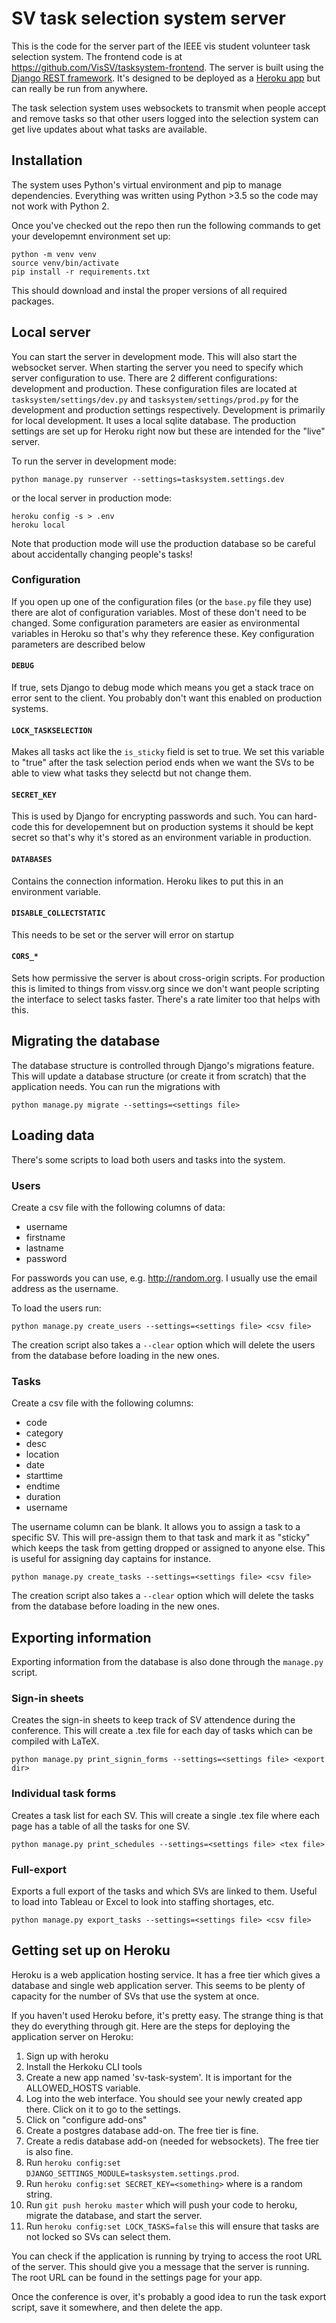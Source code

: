 
# SV task selection system server

This is the code for the server part of the IEEE vis student volunteer task
selection system. The frontend code is at
https://github.com/VisSV/tasksystem-frontend.  The server is built using the
[Django REST framework](http://www.django-rest-framework.org). It's designed to
be deployed as a [Heroku app](http://heroku.com) but can really be run from
anywhere.

The task selection system uses websockets to transmit when people accept and
remove tasks so that other users logged into the selection system can get live
updates about what tasks are available.

## Installation

The system uses Python's virtual environment and pip to manage dependencies.
Everything was written using Python >3.5 so the code may not work with 
Python 2. 

Once you've checked out the repo then run the following commands to get your
developemnt environment set up:

```
python -m venv venv
source venv/bin/activate
pip install -r requirements.txt
```

This should download and instal the proper versions of all required packages.

## Local server

You can start the server in development mode. This will also start the
websocket server. When starting the server you need to specify which server
configuration to use.  There are 2 different configurations: development and
production. These configuration files are located at
`tasksystem/settings/dev.py` and `tasksystem/settings/prod.py` for the
development and production settings respectively. Development is primarily for
local development. It uses a local sqlite database. The production settings 
are set up for Heroku right now but these are intended for the "live" server.

To run the server in development mode:

```
python manage.py runserver --settings=tasksystem.settings.dev
```

or the local server in production mode:

```
heroku config -s > .env
heroku local
```

Note that production mode will use the production database so be careful about
accidentally changing people's tasks!

### Configuration

If you open up one of the configuration files (or the `base.py` file they use)
there are alot of configuration variables. Most of these don't need to be 
changed. Some configuration parameters are easier as environmental variables
in Heroku so that's why they reference these. Key configuration parameters
are described below

#### `DEBUG`

If true, sets Django to debug mode which means you get a stack trace on error
sent to the client. You probably don't want this enabled on production 
systems.

#### `LOCK_TASKSELECTION`

Makes all tasks act like the `is_sticky` field is set to true. We set this
variable to "true" after the task selection period ends when we want the SVs 
to be able to view what tasks they selectd but not change them.

#### `SECRET_KEY`

This is used by Django for encrypting passwords and such. You can hard-code
this for developemnent but on production systems it should be kept secret so
that's why it's stored as an environment variable in production.

#### `DATABASES`

Contains the connection information. Heroku likes to put this in an 
environment variable.

#### `DISABLE_COLLECTSTATIC`

This needs to be set or the server will error on startup

#### `CORS_*`

Sets how permissive the server is about cross-origin scripts. For production
this is limited to things from vissv.org since we don't want people scripting
the interface to select tasks faster. There's a rate limiter too that helps
with this.

## Migrating the database

The database structure is controlled through Django's migrations feature.
This will update a database structure (or create it from scratch) that the
application needs. You can run the migrations with

```
python manage.py migrate --settings=<settings file>
```

## Loading data

There's some scripts to load both users and tasks into the system.

### Users

Create a csv file with the following columns of data:

* username
* firstname
* lastname
* password

For passwords you can use, e.g. http://random.org. I usually use the email
address as the username.

To load the users run:

```
python manage.py create_users --settings=<settings file> <csv file>
```

The creation script also takes a `--clear` option which will delete the users
from the database before loading in the new ones.

### Tasks

Create a csv file with the following columns:

* code
* category
* desc
* location
* date
* starttime
* endtime
* duration
* username

The username column can be blank. It allows you to assign a task to a specific
SV. This will pre-assign them to that task and mark it as "sticky" which 
keeps the task from getting dropped or assigned to anyone else. This is useful
for assigning day captains for instance.

```
python manage.py create_tasks --settings=<settings file> <csv file>
```

The creation script also takes a `--clear` option which will delete the tasks
from the database before loading in the new ones.

## Exporting information

Exporting information from the database is also done through the `manage.py`
script.

### Sign-in sheets

Creates the sign-in sheets to keep track of SV attendence during the 
conference.  This will create a .tex file for each day of tasks which can
be compiled with LaTeX.

```
python manage.py print_signin_forms --settings=<settings file> <export dir>
```

### Individual task forms

Creates a task list for each SV. This will create a single .tex file where
each page has a table of all the tasks for one SV.

```
python manage.py print_schedules --settings=<settings file> <tex file>
```

### Full-export

Exports a full export of the tasks and which SVs are linked to them. Useful
to load into Tableau or Excel to look into staffing shortages, etc.

```
python manage.py export_tasks --settings=<settings file> <csv file>
```

## Getting set up on Heroku

Heroku is a web application hosting service. It has a free tier which gives
a database and single web application server. This seems to be plenty of
capacity for the number of SVs that use the system at once.

If you haven't used Heroku before, it's pretty easy. The strange thing is
that they do everything through git. Here are the steps for deploying the
application server on Heroku:

1.  Sign up with heroku
2.  Install the Herkoku CLI tools
3.  Create a new app named 'sv-task-system'. It is important for the ALLOWED_HOSTS variable.
4.  Log into the web interface. You should see your newly created app there.
    Click on it to go to the settings.
5.  Click on "configure add-ons"
6.  Create a postgres database add-on. The free tier is fine.
7.  Create a redis database add-on (needed for websockets). The free tier 
    is also fine.
8.  Run `heroku config:set DJANGO_SETTINGS_MODULE=tasksystem.settings.prod`.
8.  Run `heroku config:set SECRET_KEY=<something>` where <something> is a 
    random string.
9. Run `git push heroku master` which will push your code to heroku, migrate
    the database, and start the server.
10. Run `heroku config:set LOCK_TASKS=false` this will ensure that tasks are
    not locked so SVs can select them.

You can check if the application is running by trying to access the root URL
of the server. This should give you a message that the server is running.
The root URL can be found in the settings page for your app.

Once the conference is over, it's probably a good idea to run the task export
script, save it somewhere, and then delete the app.

